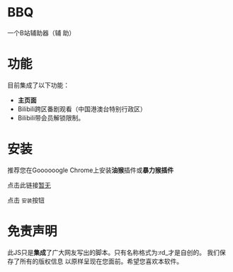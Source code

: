 # BBQ
一个B站辅助器（辅 助）

# 功能
目前集成了以下功能：
* **主页面**
* Bilibili跨区番剧观看（中国港澳台特别行政区）
* Bilibili带会员解锁限制。

# 安装
推荐您在Goooooogle Chrome上安装**油猴**插件或**暴力猴插件**

点击此链接[暂无](#)

点击 `安装`按钮
# 免责声明
此JS只是**集成**了广大网友写出的脚本。只有名称格式为:rd_<FUNCTIONNAME>才是自创的。
我们保存了所有的版权信息 以原样呈现在您面前。希望您喜欢本软件。
